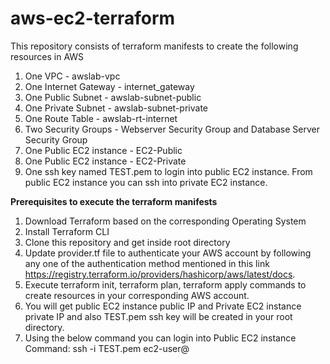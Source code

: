 # aws-ec2-terraform

This repository consists of terraform manifests to create the following resources in AWS

1. One VPC - awslab-vpc
2. One Internet Gateway - internet_gateway
3. One Public Subnet - awslab-subnet-public
4. One Private Subnet - awslab-subnet-private
5. One Route Table - awslab-rt-internet
6. Two Security Groups - Webserver Security Group and Database Server Security Group
7. One Public EC2 instance - EC2-Public
8. One Public EC2 instance - EC2-Private
9. One ssh key named TEST.pem to login into public EC2 instance. From public EC2 instance you can ssh into private EC2 instance.

**Prerequisites to execute the terraform manifests**

1. Download Terraform based on the corresponding Operating System
2. Install Terraform CLI
3. Clone this repository and get inside root directory
3. Update provider.tf file to authenticate your AWS account by following any one of the authentication method mentioned in this link https://registry.terraform.io/providers/hashicorp/aws/latest/docs.
4. Execute terraform init, terraform plan, terraform apply commands to create resources in your corresponding AWS account.
5. You will get public EC2 instance public IP and Private EC2 instance private IP and also TEST.pem ssh key will be created in your root directory.
6. Using the below command you can login into Public EC2 instance
   Command: ssh -i TEST.pem ec2-user@<public-EC2-instance-ip>
